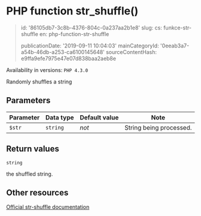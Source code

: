 PHP function str_shuffle()
==========================

> id: '86105db7-3c8b-4376-804c-0a237aa2b1e8'
> slug:
> 	cs: funkce-str-shuffle
> 	en: php-function-str-shuffle
> 
> publicationDate: '2019-09-11 10:04:03'
> mainCategoryId: '0eeab3a7-a54b-46db-a253-ca6100145648'
> sourceContentHash: e9ffa9efe7975e47e07d838baa2aeb8e

Availability in versions: `PHP 4.3.0`

Randomly shuffles a string


Parameters
--------------

| Parameter | Data type | Default value | Note |
|-----|-----|-----|-----|
| `$str` | `string` | *not* | String being processed. |


Return values
----------------

`string`

the shuffled string.

Other resources
------------

[Official str-shuffle documentation](https://www.php.net/manual/en/function.str-shuffle.php)
